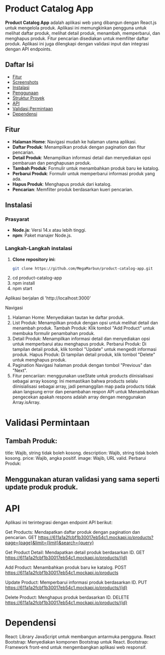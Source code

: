 # Product Catalog App

**Product Catalog App** adalah aplikasi web yang dibangun dengan React.js untuk mengelola produk. Aplikasi ini memungkinkan pengguna untuk melihat daftar produk, melihat detail produk, menambah, memperbarui, dan menghapus produk. Fitur pencarian disediakan untuk memfilter daftar produk. Aplikasi ini juga dilengkapi dengan validasi input dan integrasi dengan API endpoints.

## Daftar Isi

- [Fitur](#fitur)
- [Screenshots](#screenshots)
- [Instalasi](#instalasi)
- [Penggunaan](#penggunaan)
- [Struktur Proyek](#struktur-proyek)
- [API](#api)
- [Validasi Permintaan](#validasi-permintaan)
- [Dependensi](#dependensi)

## Fitur

- **Halaman Home**: Navigasi mudah ke halaman utama aplikasi.
- **Daftar Produk**: Menampilkan produk dengan pagination dan fitur pencarian.
- **Detail Produk**: Menampilkan informasi detail dan menyediakan opsi pembaruan dan penghapusan produk.
- **Tambah Produk**: Formulir untuk menambahkan produk baru ke katalog.
- **Perbarui Produk**: Formulir untuk memperbarui informasi produk yang ada.
- **Hapus Produk**: Menghapus produk dari katalog.
- **Pencarian**: Memfilter produk berdasarkan kueri pencarian.

## Instalasi

### Prasyarat

- **Node.js**: Versi 14.x atau lebih tinggi.
- **npm**: Paket manajer Node.js.

### Langkah-Langkah instalasi

1. **Clone repository ini:**
   ```bash
   git clone https://github.com/MegaMarbun/product-catalog-app.git
   ```
2. cd product-catalog-app
3. npm install
4. npm start

Aplikasi berjalan di 'http://localhost:3000'

Navigasi

1. Halaman Home: Menyediakan tautan ke daftar produk.
2. List Produk: Menampilkan produk dengan opsi untuk melihat detail dan menambah produk. Tambah Produk: Klik tombol "Add Product" untuk membuka formulir penambahan produk.
3. Detail Produk: Menampilkan informasi detail dan menyediakan opsi untuk memperbarui atau menghapus produk. Perbarui Produk: Di tampilan detail produk, klik tombol "Update" untuk mengedit informasi produk. Hapus Produk: Di tampilan detail produk, klik tombol "Delete" untuk menghapus produk.
4. Pagination
   Navigasi halaman produk dengan tombol "Previous" dan "Next".
5. Fitur pencariian: menggunakan useState untuk products diinisialisasi sebagai array kosong: Ini memastikan bahwa products selalu diinisialisasi sebagai array, jadi pemanggilan map pada products tidak akan langsung error dan penambahan respon API untuk Menambahkan pengecekan apakah respons adalah array dengan menggunakan Array.isArray.

# Validasi Permintaan

## Tambah Produk:

title: Wajib, string tidak boleh kosong.
description: Wajib, string tidak boleh kosong.
price: Wajib, angka positif.
image: Wajib, URL valid.
Perbarui Produk:

## Menggunakan aturan validasi yang sama seperti update produk produk.

# API

Aplikasi ini terintegrasi dengan endpoint API berikut:

Get Products: Mendapatkan daftar produk dengan pagination dan pencarian.
GET https://611a1a2fcbf1b30017eb54c1.mockapi.io/products?page={page}&limit={limit}&search={query}

Get Product Detail: Mendapatkan detail produk berdasarkan ID.
GET https://611a1a2fcbf1b30017eb54c1.mockapi.io/products/{id}

Add Product: Menambahkan produk baru ke katalog.
POST https://611a1a2fcbf1b30017eb54c1.mockapi.io/products

Update Product: Memperbarui informasi produk berdasarkan ID.
PUT https://611a1a2fcbf1b30017eb54c1.mockapi.io/products/{id}

Delete Product: Menghapus produk berdasarkan ID.
DELETE https://611a1a2fcbf1b30017eb54c1.mockapi.io/products/{id}

# Dependensi

React: Library JavaScript untuk membangun antarmuka pengguna.
React Bootstrap: Menyediakan komponen Bootstrap untuk React.
Bootstrap: Framework front-end untuk mengembangkan aplikasi web responsif.
